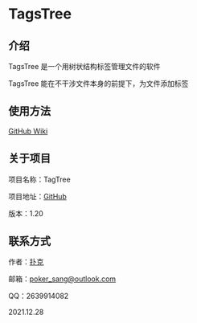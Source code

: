 # TagsTree

## 介绍

TagsTree 是一个用树状结构标签管理文件的软件

TagsTree 能在不干涉文件本身的前提下，为文件添加标签

## 使用方法

[GitHub Wiki](https://github.com/Poker-sang/TagsTree/wiki)

## 关于项目

项目名称：TagTree

项目地址：[GitHub](https://github.com/Poker-sang/TagsTree)

版本：1.20

## 联系方式

作者：[扑克](https://github.com/Poker-sang)

邮箱：poker_sang@outlook.com

QQ：2639914082

2021.12.28
